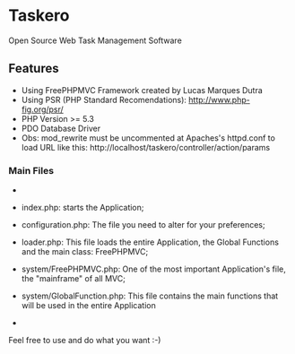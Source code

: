 # Taskero
Open Source Web Task Management Software

## Features 

- Using FreePHPMVC Framework created by Lucas Marques Dutra
- Using PSR (PHP Standard Recomendations): http://www.php-fig.org/psr/
- PHP Version >= 5.3
- PDO Database Driver
- Obs: mod_rewrite must be uncommented at Apaches's httpd.conf to load URL like this: http://localhost/taskero/controller/action/params

### Main Files
-
- index.php: starts the Application;
- configuration.php: The file you need to alter for your preferences;
- loader.php: This file loads the entire Application, the Global Functions and the main class: FreePHPMVC;
- system/FreePHPMVC.php: One of the most important Application's file, the "mainframe" of all MVC;
- system/GlobalFunction.php: This file contains the main functions that will be used in the entire Application

-
Feel free to use and do what you want :-)
